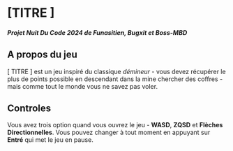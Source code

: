 # [TITRE ]
##### Projet Nuit Du Code 2024 de Funasitien, Bugxit et Boss-MBD

## A propos du jeu
[ TITRE ] est un jeu inspiré du classique *démineur* - vous devez récupérer le plus de points possible en descendant  dans la mine chercher des coffres - mais comme tout le monde vous ne savez pas voler.

## Controles
Vous avez trois option quand vous ouvrez le jeu - **WASD**, **ZQSD** et **Flèches Directionnelles**. Vous pouvez changer à tout moment en appuyant sur **Entré** qui met le jeu en pause.
